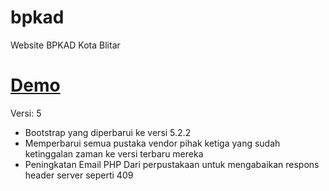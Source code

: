 # bpkad
 Website BPKAD Kota Blitar

 # <a href="https://onysu.github.io/bpkad/index.html">Demo</a>

Versi: 5
  - Bootstrap yang diperbarui ke versi 5.2.2
  - Memperbarui semua pustaka vendor pihak ketiga yang sudah ketinggalan zaman ke versi terbaru mereka
  - Peningkatan Email PHP Dari perpustakaan untuk mengabaikan respons header server seperti 409